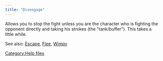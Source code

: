```yaml
---
title: "Disengage"
---
```


Allows you to stop the fight unless you are the character who is
fighting the opponent directly and taking his strokes (the
"tank/buffer"). This takes a little while.

See also: [Escape](Escape "wikilink"), [Flee](Flee "wikilink"),
[Wimpy](Wimpy "wikilink")

[Category:Help files](Category:Help_files "wikilink")